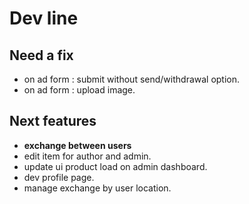 # Dev line

## Need a fix

- on ad form : submit without send/withdrawal option.
- on ad form : upload image.

## Next features

- **exchange between users**
- edit item for author and admin.
- update ui product load on admin dashboard.
- dev profile page.
- manage exchange by user location.
